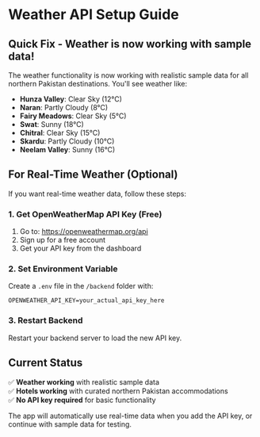 # Weather API Setup Guide

## Quick Fix - Weather is now working with sample data!

The weather functionality is now working with realistic sample data for all northern Pakistan destinations. You'll see weather like:

- **Hunza Valley**: Clear Sky (12°C)
- **Naran**: Partly Cloudy (8°C)  
- **Fairy Meadows**: Clear Sky (5°C)
- **Swat**: Sunny (18°C)
- **Chitral**: Clear Sky (15°C)
- **Skardu**: Partly Cloudy (10°C)
- **Neelam Valley**: Sunny (16°C)

## For Real-Time Weather (Optional)

If you want real-time weather data, follow these steps:

### 1. Get OpenWeatherMap API Key (Free)
1. Go to: https://openweathermap.org/api
2. Sign up for a free account
3. Get your API key from the dashboard

### 2. Set Environment Variable
Create a `.env` file in the `/backend` folder with:
```
OPENWEATHER_API_KEY=your_actual_api_key_here
```

### 3. Restart Backend
Restart your backend server to load the new API key.

## Current Status
✅ **Weather working** with realistic sample data  
✅ **Hotels working** with curated northern Pakistan accommodations  
✅ **No API key required** for basic functionality  

The app will automatically use real-time data when you add the API key, or continue with sample data for testing.
